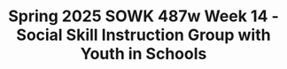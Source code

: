 ---
layout: single_embed_slide
title: "Spring 2025 SOWK 487w Week 14 - Social Skill Instruction Group with Youth in Schools"
presentation_id: X4JuGP
slides:
  - slide_name: ../deck-X4JuGP-large-0.jpeg
    slide_thumbnail: ../deck-X4JuGP-thumb-0.jpeg
    slide_alt: "The slide features bold white text on a blue background saying 'SOCIAL SKILL INSTRUCTION,' with additional details: 'Group with Youth in Schools, Spring 2025 SOWK 487w Week 14,' and 'DR. JACOB CAMPBELL, LICSW AT HERITAGE UNIVERSITY.' A large black circle occupies the right side."
  - slide_name: ../deck-X4JuGP-large-1.jpeg
    slide_thumbnail: ../deck-X4JuGP-thumb-1.jpeg
    slide_alt: "Slide displaying 'Week 14 Agenda' with topics: Overview of Working in Bridges Program, Overview of SEL, Implementation of ART Moral Reasoning, and Ideas for Working with Adolescents and Social Skills. Yellow background."
  - slide_name: ../deck-X4JuGP-large-2.jpeg
    slide_thumbnail: ../deck-X4JuGP-thumb-2.jpeg
    slide_alt: "Two hands break a pencil against a black background. The text reads: 'WHAT IS EBD,' with bullet points: 'Externalizing behaviors,' 'Internalizing behaviors,' 'Low incidence disorders.' A definition follows: 'EBD is qualified as an 'emotional disturbance' as a condition exhibiting one or more specific emotional and/or behavioral difficulties over a long period of time and to a marked degree, which adversely affects educational performance.'"
  - slide_name: ../deck-X4JuGP-large-3.jpeg
    slide_thumbnail: ../deck-X4JuGP-thumb-3.jpeg
    slide_alt: "Text 'PSYCHO-EDUCATIONAL CLASSROOM MODEL' is prominently displayed. Below, bullet points explain the therapeutic model's use of group milieu, emphasizing understanding behavior, its impact, and strategy development for behavior change."
  - slide_name: ../deck-X4JuGP-large-4.jpeg
    slide_thumbnail: ../deck-X4JuGP-thumb-4.jpeg
    slide_alt: "An orange arrow icon on the left symbolizes 'Reducing Restrictiveness vs. Increasing Restrictiveness.' The text on the right, titled 'Unique Aspects of This Classroom,' lists features such as high staff-to-student ratio, special staff training, individualized scheduling, behavior management focus, coordination of services, and inclusion of social work and mental health perspectives."
  - slide_name: ../deck-X4JuGP-large-5.jpeg
    slide_thumbnail: ../deck-X4JuGP-thumb-5.jpeg
    slide_alt: "A stylized bridge labeled 'CLASSROOM STRUCTURES' spans the image. Below, two pillars display text: 'GROUP WORK,' 'POSITIVE REINFORCEMENT', and lists including 'ACADEMIC INSTRUCTION' and 'TOKEN ECONOMY.'"
  - slide_name: ../deck-X4JuGP-large-6.jpeg
    slide_thumbnail: ../deck-X4JuGP-thumb-6.jpeg
    slide_alt: "Black arrow displaying behavior strategies in a list format, such as providing positive reinforcement and reteaching. Text context: 'CONTINUUM OF STRATEGIES TO ADDRESS BEHAVIOR' and other elements about addressing classroom and administrative discipline."
  - slide_name: ../deck-X4JuGP-large-7.jpeg
    slide_thumbnail: ../deck-X4JuGP-thumb-7.jpeg
    slide_alt: "Text in large blue font asks, 'WHAT IS SOCIAL AND EMOTIONAL LEARNING?' against a plain white background."
  - slide_name: ../deck-X4JuGP-large-8.jpeg
    slide_thumbnail: ../deck-X4JuGP-thumb-8.jpeg
    slide_alt: "A circular diagram shows five segments labeled Self-Awareness, Self-Management, Social Awareness, Relationship Skills, and Responsible Decision Making centered around 'Social & Emotional Learning.' Text reads 'CASEL Framework, The CASEL 5.'"
  - slide_name: ../deck-X4JuGP-large-9.jpeg
    slide_thumbnail: ../deck-X4JuGP-thumb-9.jpeg
    slide_alt: "Graphical chart divided into five segments: 'Self-Awareness,' 'Social Awareness,' 'Relationship Skills,' 'Responsible Decision Making,' each surrounding 'Social & Emotional Learning.' Text details abilities like understanding emotions, honesty, and growth mindset."
  - slide_name: ../deck-X4JuGP-large-10.jpeg
    slide_thumbnail: ../deck-X4JuGP-thumb-10.jpeg
    slide_alt: "A colorful pie chart illustrating areas of social and emotional learning with sections labeled: Self-Management, Social Awareness, Relationship Skills, and Responsible Decision Making. Text explains managing behaviors for goals."
  - slide_name: ../deck-X4JuGP-large-11.jpeg
    slide_thumbnail: ../deck-X4JuGP-thumb-11.jpeg
    slide_alt: "A pie chart illustrating 'Social & Emotional Learning' shows three segments: Self-Awareness, Self-Management, and Social Awareness. Text highlights empathy, understanding diverse norms, and recognizing organizational influences. Additional text includes:- 'Taking others' perspectives'- 'Showing concern for the feelings of others'The explanation emphasizes understanding and empathizing with others across diverse contexts."
  - slide_name: ../deck-X4JuGP-large-12.jpeg
    slide_thumbnail: ../deck-X4JuGP-thumb-12.jpeg
    slide_alt: "A diagram and text focus on social and emotional learning skills. The pie chart includes 'Self-Awareness,' 'Self-Management,' 'Responsible Decision Making,' 'Relationship Skills,' and emphasizes communication and leadership abilities."
  - slide_name: ../deck-X4JuGP-large-13.jpeg
    slide_thumbnail: ../deck-X4JuGP-thumb-13.jpeg
    slide_alt: "Circle diagram highlights 'Social & Emotional Learning' components: Social Awareness, Relationship Skills, Responsible Decision Making. Text includes skills like curiosity, problem-solving, critical thinking, and evaluating impacts. (CASEL, n.d.)"
  - slide_name: ../deck-X4JuGP-large-14.jpeg
    slide_thumbnail: ../deck-X4JuGP-thumb-14.jpeg
    slide_alt: "The image shows a diagram labeled 'CASEL Framework' with five segments: Self-Awareness, Self-Management, Responsible Decision Making, Relationship Skills, and Social Awareness, all centered around 'Social & Emotional Learning.' Text at the bottom poses five questions about implementing instruction related to these areas."
  - slide_name: ../deck-X4JuGP-large-15.jpeg
    slide_thumbnail: ../deck-X4JuGP-thumb-15.jpeg
    slide_alt: "Text reading 'WASHINGTON ADOPTED SEL STANDARDS' is displayed prominently in white on a bright yellow background, with a website link underneath: https://www.k12.wa.us/student-success/resources-subject-area/social-emotional-learning-sel."
  - slide_name: ../deck-X4JuGP-large-16.jpeg
    slide_thumbnail: ../deck-X4JuGP-thumb-16.jpeg
    slide_alt: "Grid chart aligns Washington SEL standards with CASEL areas, using color-coded boxes to indicate degrees of alignment (strong, limited, no). Rows: CASEL framework; columns: SEL standards."
  - slide_name: ../deck-X4JuGP-large-17.jpeg
    slide_thumbnail: ../deck-X4JuGP-thumb-17.jpeg
    slide_alt: "**Object**: Table of standards and benchmarks  **Action**: Presents educational criteria  **Context**: Washington's K-12 SEL standards for self.  - **Standard 1—Self-Awareness**: Identifying emotions, assets, growth areas.  - *Benchmarks*: Emotion understanding, identity awareness.- **Standard 2—Self-Management**: Emotion regulation.  - *Benchmarks*: Managing emotions, decision skills.- **Standard 3—Self-Efficacy**: Motivation and perseverance.  - *Benchmarks*: Goal setting, problem-solving.**Source**: Washington Office of Superintendent of Public Instruction (OSPI, 2023)."
  - slide_name: ../deck-X4JuGP-large-18.jpeg
    slide_thumbnail: ../deck-X4JuGP-thumb-18.jpeg
    slide_alt: "**Object:** Table of social standards and benchmarks  **Action:** Lists standards and corresponding benchmarks  **Context:** For Washington's K-12 SEL, focusing on social awareness, management, and engagement.**Transcription:**- **Standard 4—Social Awareness:**    - *Benchmark 4A:* Awareness of other people's emotions and identities.    - *Benchmark 4B:* Respect for similarities and differences.    - *Benchmark 4C:* Understanding cultural variations.- **Standard 5—Social Management:**    - *Benchmark 5A:* Communication and social skills.    - *Benchmark 5B:* Resolving interpersonal conflicts.    - *Benchmark 5C:* Engaging in healthy relationships.- **Standard 6—Social Engagement:**    - *Benchmark 6A:* School and community responsibility.    - *Benchmark 6B:* Working with others to meet goals.    - *Benchmark 6C:* Contributing to school, workplace, and community.*(OSPI, 2023)*"
  - slide_name: ../deck-X4JuGP-large-19.jpeg
    slide_thumbnail: ../deck-X4JuGP-thumb-19.jpeg
    slide_alt: "Text on slide about self-awareness. 'Standard 1: Self-Awareness' emphasizes understanding emotions and growth areas. Benchmark 1A highlights understanding emotions' influence on behavior. Includes conditions for nurturing educational settings."
  - slide_name: ../deck-X4JuGP-large-20.jpeg
    slide_thumbnail: ../deck-X4JuGP-thumb-20.jpeg
    slide_alt: "The image is a table titled 'BENCHMARK 1A INDICATORS,' outlining developmental stages in emotional recognition and reflection across four categories: Early Elementary, Late Elementary, Middle School, and High School/Adult. It describes abilities and actions related to emotions, feelings, and mindset awareness, highlighting changes from needing adult assistance to independent analysis and self-reflection."
  - slide_name: ../deck-X4JuGP-large-21.jpeg
    slide_thumbnail: ../deck-X4JuGP-thumb-21.jpeg
    slide_alt: "Text on a pink background: 'EMBEDDED SOCIAL EMOTIONAL LEARNING VS EXPLICIT SOCIAL EMOTIONAL LEARNING.' The text highlights a comparison between two educational approaches."
  - slide_name: ../deck-X4JuGP-large-22.jpeg
    slide_thumbnail: ../deck-X4JuGP-thumb-22.jpeg
    slide_alt: "Text in bold white letters reads 'AGGRESSION REPLACEMENT TRAINING' on a bright blue background."
  - slide_name: ../deck-X4JuGP-large-23.jpeg
    slide_thumbnail: ../deck-X4JuGP-thumb-23.jpeg
    slide_alt: "Text 'GROUP NORMS' is displayed prominently. Bullet points list: Respect, Safety, Participation, Confidentiality. Set against a plain white background, suggesting a presentation slide."
  - slide_name: ../deck-X4JuGP-large-24.jpeg
    slide_thumbnail: ../deck-X4JuGP-thumb-24.jpeg
    slide_alt: "The image contains a presentation slide with the title 'THINKING ERRORS AKA: COGNITIVE DISTORTIONS.' It describes concepts like self-centered thinking, assuming the worst, blaming others, and minimizing/mislabeling. A teal box highlights how these errors lead to trouble and undesired consequences."
  - slide_name: ../deck-X4JuGP-large-25.jpeg
    slide_thumbnail: ../deck-X4JuGP-thumb-25.jpeg
    slide_alt: "Chart displaying styles of thinking translated into positives. - **Self-Centered Thinking:** 'I am not going to rob a bank…' — 'Using Thinking Ahead…'  - **Assuming the Worst:** 'If I drink and drive…' — 'Using Thinking Ahead…'  - **Blaming Others:** 'If there weren’t so many drug dealers…' — 'If it is a factual statement…'  - **Minimizing/Mislabeling:** 'It is no big deal to get a flu shot…' — 'Using a Reminder to help…'  Title: 'THINKING ERRORS AKA: COGNITIVE DISTORTIONS.'  Note: 'THESE SAME STYLES OF THINKING CAN ALSO LEAD US TO POSITIVE DECISIONS.'"
  - slide_name: ../deck-X4JuGP-large-26.jpeg
    slide_thumbnail: ../deck-X4JuGP-thumb-26.jpeg
    slide_alt: "Text on a pink background poses a scenario: Reggie's mother wonders why his father is late, knowing he may be at a bar, despite promises to stop drinking. She asks Reggie's opinion."
  - slide_name: ../deck-X4JuGP-large-27.jpeg
    slide_thumbnail: ../deck-X4JuGP-thumb-27.jpeg
    slide_alt: "Grid table facilitates moral reasoning discussion. Rows prompt input for names and group decision. Context includes “Problem Situation: Reggies Problem,” “Real Problem Definition,” and columns numbered 1 to 5."
  - slide_name: ../deck-X4JuGP-large-28.jpeg
    slide_thumbnail: ../deck-X4JuGP-thumb-28.jpeg
    slide_alt: "**Object:** Text on a slide  **Action:** Lists tasks  **Context:** Blue background  Text:  'AGGRESSION REPLACEMENT TRAINING'  'Tasks to Consider'  - Relate problems to real-life experiences  - Elicit and list mature responses first  - Avoid reinforcing immature reasoning  - Leverage peer influence  - Use perspective-taking and role-taking  - Facilitate group consensus  - Praise growth and reflection"
  - slide_name: ../deck-X4JuGP-large-29.jpeg
    slide_thumbnail: ../deck-X4JuGP-thumb-29.jpeg
    slide_alt: "A slide lists techniques for working with involuntary groups. Techniques include emphasizing choices, clarifying roles and requirements, focusing on positive futures, and rewarding responsibility. Source: Rooney & Chovanec, 2011."
  - slide_name: ../deck-X4JuGP-large-30.jpeg
    slide_thumbnail: ../deck-X4JuGP-thumb-30.jpeg
    slide_alt: "**Description**: The image is a presentation slide listing strategies for 'Strengths Based Group Work with Children and Adolescents.' Numbered points include forming groups based on needs, integrating activities, decentralizing authority, and respecting group development. Text notes '(Malekoff, 2017).'"
  - slide_name: ../deck-X4JuGP-large-31.jpeg
    slide_thumbnail: ../deck-X4JuGP-thumb-31.jpeg
    slide_alt: "Slide displaying four intervention strategies for practicing social skills: peer-mediated practice and mentoring, role-playing, social stories, and video modeling. Headline emphasizes focus on students with EBD. (Kumm et al., 2021)"
  - slide_name: ../deck-X4JuGP-large-32.jpeg
    slide_thumbnail: ../deck-X4JuGP-thumb-32.jpeg
    slide_alt: "Chart illustrating three phases of social skill instruction: 'Pre-Social Skill Practice Strategies,' 'Practice,' and 'Post-Practice.' Each phase with corresponding actions listed, progression indicated by downward arrow. Key actions include: 1. Discussing and modeling social skills.2. Implementing practice strategies and monitoring.3. Analyzing data and adjusting strategies.Reference: (Kumm et al., 2021, p. 100)."
---